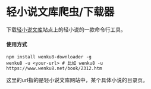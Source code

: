 轻小说文库爬虫/下载器
=======================================================

下载[轻小说文库](www.wenku8.net)站点上的轻小说的一款命令行工具。

#### 使用方式

``` shell
npm install wenku8-downloader -g
wenku8 -u <your-url> # 比如 wenku8 -u https://www.wenku8.net/book/2312.htm
```



这里的url指的是轻小说文库网站中，某个具体小说的目录页。

